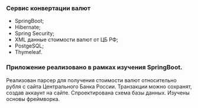 ### Сервис конвертации валют

- SpringBoot;
- Hibernate;
- Spring Security;
- XML данные стоимости валют от ЦБ РФ;
- PostgeSQL;
- Thymeleaf.

### Приложение реализовано в рамках изучения SpringBoot.
Реализован парсер для получения стоимости валют относительно рубля с сайта Центрального Банка России. Транзакции можно сохранят, создав аккаунт на сайте. Спроектирована схема базы данных. Изучены основы фреймворка.
